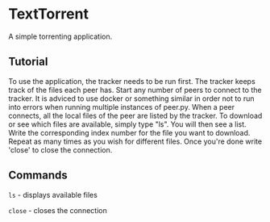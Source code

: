 # TextTorrent
A simple torrenting application.

## Tutorial
To use the application, the tracker needs to be run first. The tracker keeps track of the files each peer has.
Start any number of peers to connect to the tracker. It is adviced to use docker or something similar in order not to run into errors when running multiple instances of peer.py. When a peer connects, all the local files of the peer are listed by the tracker. To download or see which files are available, simply type "ls". You will then see a list. Write the corresponding index number for the file you want to download. Repeat as many times as you wish for different files. Once you're done write 'close' to close the connection.

## Commands

`ls` - displays available files

`close` - closes the connection

